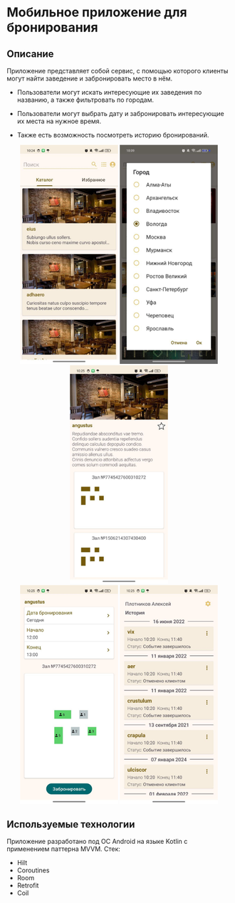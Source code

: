 # Мобильное приложение для бронирования

## Описание

Приложение представляет собой сервис, с помощью которого клиенты могут найти заведение и забронировать место в нём.

* Пользователи могут искать интересующие их заведения по названию, а также фильтровать по городам.

* Пользователи могут выбрать дату и забронировать интересующие их места на нужное время.

* Также есть возможность посмотреть историю бронирований.

<div align="center">
  <img src="img/image.png" width="220">
  <img src="img/image-4.png" width="220">
  <img src="img/image-1.png" width="220">
</div>

<div align="center">
  <img src="img/image-2.png" width="220">
  <img src="img/image-3.png" width="220">
</div> 


## Используемые технологии

Приложение разработано под ОС Android на языке Kotlin с применением паттерна MVVM. Стек:
* Hilt
* Coroutines
* Room
* Retrofit
* Coil
